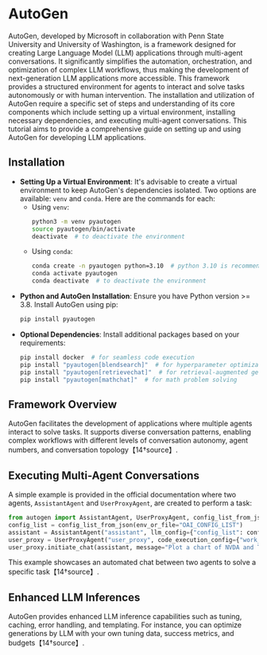 # AutoGen

AutoGen, developed by Microsoft in collaboration with Penn State University and University of Washington, is a framework designed for creating Large Language Model (LLM) applications through multi-agent conversations. It significantly simplifies the automation, orchestration, and optimization of complex LLM workflows, thus making the development of next-generation LLM applications more accessible. This framework provides a structured environment for agents to interact and solve tasks autonomously or with human intervention. The installation and utilization of AutoGen require a specific set of steps and understanding of its core components which include setting up a virtual environment, installing necessary dependencies, and executing multi-agent conversations. This tutorial aims to provide a comprehensive guide on setting up and using AutoGen for developing LLM applications.

## Installation

- **Setting Up a Virtual Environment**:
  It's advisable to create a virtual environment to keep AutoGen's dependencies isolated. Two options are available: `venv` and `conda`. Here are the commands for each:
  - Using `venv`:
    ```bash
    python3 -m venv pyautogen
    source pyautogen/bin/activate
    deactivate  # to deactivate the environment
    ```
  - Using `conda`:
    ```bash
    conda create -n pyautogen python=3.10  # python 3.10 is recommended
    conda activate pyautogen
    conda deactivate  # to deactivate the environment
    ```
- **Python and AutoGen Installation**:
  Ensure you have Python version >= 3.8. Install AutoGen using pip:
  ```bash
  pip install pyautogen
  ```
- **Optional Dependencies**:
  Install additional packages based on your requirements:
  ```bash
  pip install docker  # for seamless code execution
  pip install "pyautogen[blendsearch]"  # for hyperparameter optimization
  pip install "pyautogen[retrievechat]"  # for retrieval-augmented generation tasks
  pip install "pyautogen[mathchat]"  # for math problem solving
  ```

## Framework Overview

AutoGen facilitates the development of applications where multiple agents interact to solve tasks. It supports diverse conversation patterns, enabling complex workflows with different levels of conversation autonomy, agent numbers, and conversation topology【14†source】.

## Executing Multi-Agent Conversations

A simple example is provided in the official documentation where two agents, `AssistantAgent` and `UserProxyAgent`, are created to perform a task:

```python
from autogen import AssistantAgent, UserProxyAgent, config_list_from_json
config_list = config_list_from_json(env_or_file="OAI_CONFIG_LIST")
assistant = AssistantAgent("assistant", llm_config={"config_list": config_list})
user_proxy = UserProxyAgent("user_proxy", code_execution_config={"work_dir": "coding"})
user_proxy.initiate_chat(assistant, message="Plot a chart of NVDA and TESLA stock price change YTD.")
```

This example showcases an automated chat between two agents to solve a specific task【14†source】.

## Enhanced LLM Inferences

AutoGen provides enhanced LLM inference capabilities such as tuning, caching, error handling, and templating. For instance, you can optimize generations by LLM with your own tuning data, success metrics, and budgets【14†source】.
